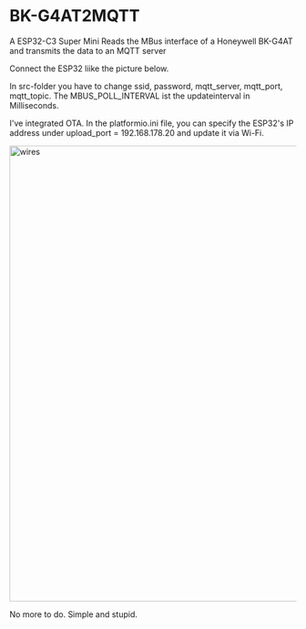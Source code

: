 # BK-G4AT2MQTT
A ESP32-C3 Super Mini Reads the MBus interface of a Honeywell BK-G4AT and transmits the data to an MQTT server

Connect the ESP32 liike the picture below.

In src-folder you have to change ssid, password, mqtt_server, mqtt_port, mqtt_topic. The MBUS_POLL_INTERVAL ist the updateinterval in Milliseconds.

I've integrated OTA. In the platformio.ini file, you can specify the ESP32's IP address under upload_port = 192.168.178.20 and update it via Wi-Fi.

<img width="600" height="800" alt="wires" src="https://github.com/user-attachments/assets/be611be3-ce91-446a-a3be-2242b5ae99b2" />

No more to do. Simple and stupid.
